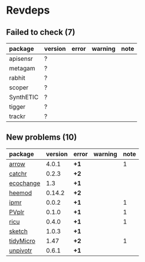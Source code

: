 # Revdeps

## Failed to check (7)

|package   |version |error |warning |note |
|:---------|:-------|:-----|:-------|:----|
|apisensr  |?       |      |        |     |
|metagam   |?       |      |        |     |
|rabhit    |?       |      |        |     |
|scoper    |?       |      |        |     |
|SynthETIC |?       |      |        |     |
|tigger    |?       |      |        |     |
|trackr    |?       |      |        |     |

## New problems (10)

|package                            |version |error  |warning |note |
|:----------------------------------|:-------|:------|:-------|:----|
|[arrow](problems.md#arrow)         |4.0.1   |__+1__ |        |1    |
|[catchr](problems.md#catchr)       |0.2.3   |__+2__ |        |     |
|[ecochange](problems.md#ecochange) |1.3     |__+1__ |        |     |
|[heemod](problems.md#heemod)       |0.14.2  |__+2__ |        |     |
|[ipmr](problems.md#ipmr)           |0.0.2   |__+1__ |        |1    |
|[PVplr](problems.md#pvplr)         |0.1.0   |__+1__ |        |1    |
|[ricu](problems.md#ricu)           |0.4.0   |__+1__ |        |1    |
|[sketch](problems.md#sketch)       |1.0.3   |__+1__ |        |     |
|[tidyMicro](problems.md#tidymicro) |1.47    |__+2__ |        |1    |
|[unpivotr](problems.md#unpivotr)   |0.6.1   |__+1__ |        |     |

